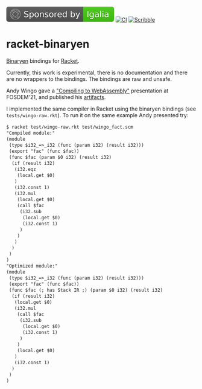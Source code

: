 [![](.github/badges/SponsoredbyIgalia.svg)](https://www.igalia.com)
[![CI](https://github.com/pmatos/racket-binaryen/workflows/CI/badge.svg?branch=main)](https://github.com/pmatos/racket-binaryen/actions)
[![Scribble](https://img.shields.io/badge/Docs-Scribble-blue.svg)](https://pmatos.github.io/racket-binaryen)

# racket-binaryen

[Binaryen](https://github.com/WebAssembly/binaryen) bindings for [Racket](https://www.racket-lang.org).

Currently, this work is experimental, there is no documentation and there are no wrappers to the bindings. The bindings are raw and unsafe.

Andy Wingo gave a ["Compiling to WebAssembly"](https://fosdem.org/2021/schedule/event/webassembly/) presentation at FOSDEM'21, and published his [artifacts](https://github.com/wingo/compiling-to-webassembly).

I implemented the same compiler in Racket using the binaryen bindings (see `tests/wingo-raw.rkt`). To run it on the same example Andy presented try:

```
$ racket test/wingo-raw.rkt test/wingo_fact.scm 
"Compiled module:"
(module
 (type $i32_=>_i32 (func (param i32) (result i32)))
 (export "fac" (func $fac))
 (func $fac (param $0 i32) (result i32)
  (if (result i32)
   (i32.eqz
    (local.get $0)
   )
   (i32.const 1)
   (i32.mul
    (local.get $0)
    (call $fac
     (i32.sub
      (local.get $0)
      (i32.const 1)
     )
    )
   )
  )
 )
)
"Optimized module:"
(module
 (type $i32_=>_i32 (func (param i32) (result i32)))
 (export "fac" (func $fac))
 (func $fac (; has Stack IR ;) (param $0 i32) (result i32)
  (if (result i32)
   (local.get $0)
   (i32.mul
    (call $fac
     (i32.sub
      (local.get $0)
      (i32.const 1)
     )
    )
    (local.get $0)
   )
   (i32.const 1)
  )
 )
)
```
